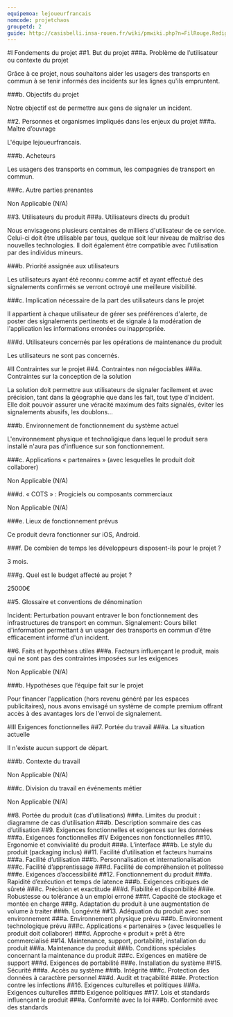 ```yaml
---
equipemoa: lejoueurfrancais
nomcode: projetchaos
groupetd: 2
guide: http://casisbelli.insa-rouen.fr/wiki/pmwiki.php?n=FilRouge.RedigerCdc
---
```


#I	Fondements du projet
##1. But du projet
###a. Problème de l’utilisateur ou contexte du projet

  Grâce à ce projet, nous souhaitons aider les usagers des transports en commun à se tenir informés des incidents sur les lignes qu'ils empruntent.

###b. Objectifs du projet

  Notre objectif est de permettre aux gens de signaler un incident.

##2. Personnes et organismes impliqués dans les enjeux du projet 
###a. Maître d’ouvrage

  L'équipe lejoueurfrancais.

###b. Acheteurs

  Les usagers des transports en commun, les compagnies de transport en commun.

###c. Autre parties prenantes

  Non Applicable (N/A)

##3. Utilisateurs du produit
###a.	Utilisateurs directs du produit

  Nous envisageons plusieurs centaines de milliers d'utilisateur de ce service. Celui-ci doit être utilisable par tous, quelque soit leur niveau de maîtrise des nouvelles technologies. Il doit également être compatible avec l'utilisation par des individus mineurs.
  
###b. Priorité assignée aux utilisateurs

  Les utilisateurs ayant été reconnu comme actif et ayant effectué des signalements confirmés se verront octroyé une meilleure visibilité.

###c. Implication nécessaire de la part des utilisateurs dans le projet

  Il appartient à chaque utilisateur de gérer ses préférences d'alerte, de poster des signalements pertinents et de signale à la modération de l'application les informations erronées ou inappropriée. 

###d. Utilisateurs concernés par les opérations de maintenance du produit

  Les utilisateurs ne sont pas concernés.

#II	Contraintes sur le projet 
##4. Contraintes non négociables
###a. Contraintes sur la conception de la solution

  La solution doit permettre aux utilisateurs de signaler facilement et avec précision, tant dans la géographie que dans les fait, tout type d'incident. Elle doit pouvoir assurer une véracité maximum des faits signalés, éviter les signalements abusifs, les doublons...
  
###b. Environnement de fonctionnement du système actuel

  L'environnement physique et technoligique dans lequel le produit sera installé n'aura pas d'influence sur son fonctionnement.

###c. Applications « partenaires » (avec lesquelles le produit doit collaborer)

  Non Applicable (N/A)

###d. « COTS » : Progiciels ou composants commerciaux

  Non Applicable (N/A)

###e. Lieux de fonctionnement prévus

  Ce produit devra fonctionner sur iOS, Android.

###f. De combien de temps les développeurs disposent-ils pour le projet ?

  3 mois.

###g. Quel est le budget affecté au projet ?

  25000€

##5. Glossaire et conventions de dénomination

  Incident: Perturbation pouvant entraver le bon fonctionnement des infrastructures de transport en commun.
  Signalement: Cours billet d'information permettant à un usager des transports en commun d'être efficacement informé d'un incident.
  
##6. Faits et hypothèses utiles
###a. Facteurs influençant le produit, mais qui ne sont pas des contraintes imposées sur les exigences

Non Applicable (N/A)

###b. Hypothèses que l’équipe fait sur le projet 

  Pour financer l'application (hors revenu généré par les espaces publicitaires), nous avons envisagé un système de compte premium offrant accès à des avantages lors de l'envoi de signalement.
  
#III	Exigences fonctionnelles
##7. Portée du travail
###a. La situation actuelle

  Il n'existe aucun support de départ.

###b. Contexte du travail

  Non Applicable (N/A)

###c. Division du travail en événements métier

  Non Applicable (N/A)

##8. Portée du produit (cas d’utilisations)
###a. Limites du produit : diagramme de cas d’utilisation
###b. Description sommaire des cas d’utilisation
##9. Exigences fonctionnelles et exigences sur les données
###a. Exigences fonctionnelles
#IV	Exigences non fonctionnelles
##10. Ergonomie et convivialité du produit
###a. L’interface
###b. Le style du produit (packaging inclus)
##11. Facilité d’utilisation et facteurs humains 
###a. Facilité d’utilisation
###b. Personnalisation et internationalisation
###c. Facilité d’apprentissage
###d. Facilité de compréhension et politesse
###e. Exigences d’accessibilité
##12. Fonctionnement du produit
###a. Rapidité d’exécution et temps de latence
###b. Exigences critiques de sûreté
###c. Précision et exactitude
###d. Fiabilité et disponibilité
###e. Robustesse ou tolérance à un emploi erroné
###f. Capacité de stockage et montée en charge
###g. Adaptation du produit à une augmentation de volume à traiter
###h. Longévité
##13. Adéquation du produit avec son environnement
###a. Environnement physique prévu
###b. Environnement technologique prévu
###c. Applications « partenaires » (avec lesquelles le produit doit collaborer) 
###d. Approche « produit » prêt à être commercialisé
##14. Maintenance, support, portabilité, installation du produit
###a. Maintenance du produit 
###b. Conditions spéciales concernant la maintenance du produit
###c. Exigences en matière de support
###d. Exigences de portabilité
###e. Installation du système
##15. Sécurité
###a. Accès au système
###b. Intégrité
###c. Protection des données à caractère personnel
###d. Audit et traçabilité
###e. Protection contre les infections
##16. Exigences culturelles et politiques 
###a. Exigences culturelles
###b Exigence politiques
##17. Lois et standards influençant le produit
###a. Conformité avec la loi
###b. Conformité avec des standards
